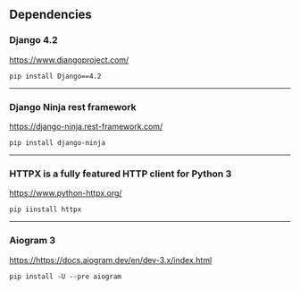 ## Dependencies

### Django 4.2

<https://www.djangoproject.com/>

`pip install Django==4.2`

---

### Django Ninja rest framework

<https://django-ninja.rest-framework.com/>

`pip install django-ninja`

---

### HTTPX is a fully featured HTTP client for Python 3

<https://www.python-httpx.org/>

`pip iinstall httpx`

---

### Aiogram 3

<https://https://docs.aiogram.dev/en/dev-3.x/index.html>

`pip install -U --pre aiogram`
